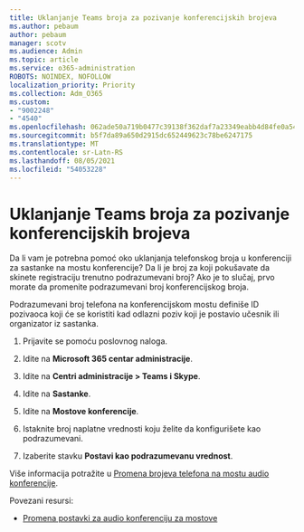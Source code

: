 ```yaml
---
title: Uklanjanje Teams broja za pozivanje konferencijskih brojeva
ms.author: pebaum
author: pebaum
manager: scotv
ms.audience: Admin
ms.topic: article
ms.service: o365-administration
ROBOTS: NOINDEX, NOFOLLOW
localization_priority: Priority
ms.collection: Adm_O365
ms.custom:
- "9002248"
- "4540"
ms.openlocfilehash: 062ade50a719b0477c39138f362daf7a23349eabb4d84fe0a54375326f25e3e0
ms.sourcegitcommit: b5f7da89a650d2915dc652449623c78be6247175
ms.translationtype: MT
ms.contentlocale: sr-Latn-RS
ms.lasthandoff: 08/05/2021
ms.locfileid: "54053228"
---
```

# <a name="remove-teams-dial-in-conferencing-number"></a>Uklanjanje Teams broja za pozivanje konferencijskih brojeva

Da li vam je potrebna pomoć oko uklanjanja telefonskog broja u konferenciji za sastanke na mostu konferencije? Da li je broj za koji pokušavate da skinete registraciju trenutno podrazumevani broj? Ako je to slučaj, prvo morate da promenite podrazumevani broj konferencijskog broja.

Podrazumevani broj telefona na konferencijskom mostu definiše ID pozivaoca koji će se koristiti kad odlazni poziv koji je postavio učesnik ili organizator iz sastanka.

1. Prijavite se pomoću poslovnog naloga.

2. Idite na **Microsoft 365 centar administracije**.

3. Idite na **Centri administracije > Teams i Skype**.

4. Idite na **Sastanke**.

5. Idite na **Mostove konferencije**.

6. Istaknite broj naplatne vrednosti koju želite da konfigurišete kao podrazumevani.

7. Izaberite stavku **Postavi kao podrazumevanu vrednost**.

Više informacija potražite u [Promena brojeva telefona na mostu audio konferencije](https://docs.microsoft.com/microsoftteams/change-the-phone-numbers-on-your-audio-conferencing-bridge).

Povezani resursi:

- [Promena postavki za audio konferenciju za mostove](https://docs.microsoft.com/microsoftteams/change-the-settings-for-an-audio-conferencing-bridge)
